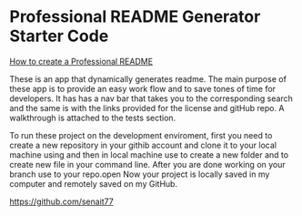 # Professional README Generator Starter Code

[How to create a Professional README](./readme-guide.md)

These is an app that dynamically generates readme. The main purpose of these app is to provide an easy work flow and to save tones of time for developers. It has has a nav bar that takes you to the corresponding search and the same is with the links provided for the license and gitHub repo. A walkthrough is attached to the tests section.



To run these project on the development enviroment, first you need to create a new repository in your githib account and clone it to your local machine using <git clone ssh keys> and then in local machine use <mkdir> to create a new folder and <touch> to create new file in your command line. After you are done working on your branch  use <git add> <git commit> <git push> to your repo.open Now your project is locally saved in my computer and remotely saved on my GitHub.

https://github.com/senait77